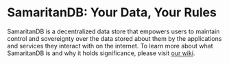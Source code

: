 # SamaritanDB: Your Data, Your Rules

SamaritanDB is a decentralized data store that empowers users to maintain control and sovereignty over the data stored about them by the applications and services they interact with on the internet. To learn more about what SamaritanDB is and why it holds significance, please visit [our wiki](link).

